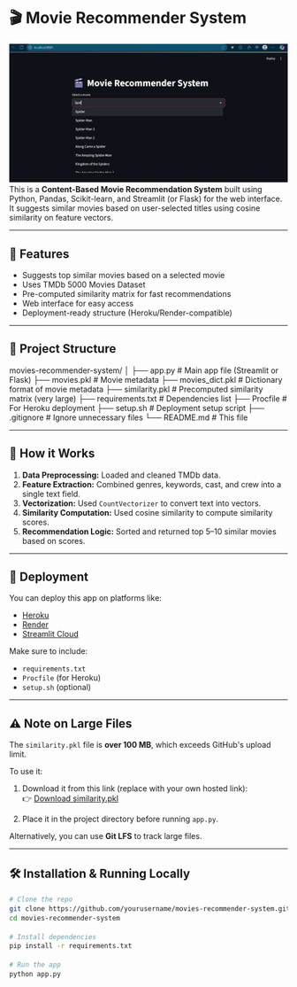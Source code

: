 # 🎬 Movie Recommender System
![Movie Recommender Screenshot](https://github.com/TusharKotian/Movies-Recommendation-website/blob/main/Screenshot%202025-07-17%20103519.png?raw=true)
This is a **Content-Based Movie Recommendation System** built using Python, Pandas, Scikit-learn, and Streamlit (or Flask) for the web interface. It suggests similar movies based on user-selected titles using cosine similarity on feature vectors.

---

## 📌 Features

- Suggests top similar movies based on a selected movie
- Uses TMDb 5000 Movies Dataset
- Pre-computed similarity matrix for fast recommendations
- Web interface for easy access
- Deployment-ready structure (Heroku/Render-compatible)

---

## 📁 Project Structure

movies-recommender-system/
│
├── app.py # Main app file (Streamlit or Flask)
├── movies.pkl # Movie metadata
├── movies_dict.pkl # Dictionary format of movie metadata
├── similarity.pkl # Precomputed similarity matrix (very large)
├── requirements.txt # Dependencies list
├── Procfile # For Heroku deployment
├── setup.sh # Deployment setup script
├── .gitignore # Ignore unnecessary files
└── README.md # This file



---

## 🧠 How it Works

1. **Data Preprocessing:** Loaded and cleaned TMDb data.
2. **Feature Extraction:** Combined genres, keywords, cast, and crew into a single text field.
3. **Vectorization:** Used `CountVectorizer` to convert text into vectors.
4. **Similarity Computation:** Used cosine similarity to compute similarity scores.
5. **Recommendation Logic:** Sorted and returned top 5–10 similar movies based on scores.

---

## 🚀 Deployment

You can deploy this app on platforms like:

- [Heroku](https://www.heroku.com/)
- [Render](https://render.com/)
- [Streamlit Cloud](https://streamlit.io/cloud)

Make sure to include:
- `requirements.txt`
- `Procfile` (for Heroku)
- `setup.sh` (optional)

---

## ⚠️ Note on Large Files

The `similarity.pkl` file is **over 100 MB**, which exceeds GitHub's upload limit.

To use it:

1. Download it from this link (replace with your own hosted link):  
   👉 [Download similarity.pkl](https://drive.google.com/drive/folders/10o4-ZXzSK1_lSCaadch4AayIvj2DLPCp?usp=drive_link)

2. Place it in the project directory before running `app.py`.

Alternatively, you can use **Git LFS** to track large files.

---

## 🛠 Installation & Running Locally

```bash
# Clone the repo
git clone https://github.com/yourusername/movies-recommender-system.git
cd movies-recommender-system

# Install dependencies
pip install -r requirements.txt

# Run the app
python app.py

